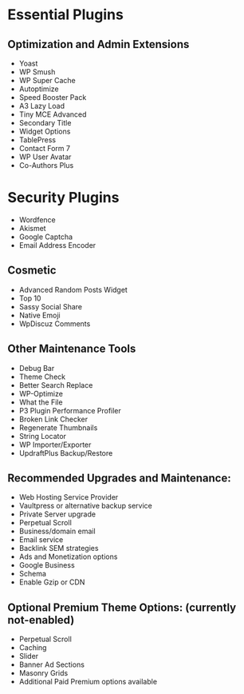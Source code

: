 # Essential Plugins

## Optimization and Admin Extensions
- Yoast
- WP Smush
- WP Super Cache
- Autoptimize
- Speed Booster Pack
- A3 Lazy Load
- Tiny MCE Advanced
- Secondary Title
- Widget Options
- TablePress
- Contact Form 7
- WP User Avatar
- Co-Authors Plus

# Security Plugins
- Wordfence
- Akismet
- Google Captcha
- Email Address Encoder

## Cosmetic
- Advanced Random Posts Widget
- Top 10
- Sassy Social Share
- Native Emoji
- WpDiscuz Comments

## Other Maintenance Tools
- Debug Bar
- Theme Check
- Better Search Replace
- WP-Optimize
- What the File
- P3 Plugin Performance Profiler
- Broken Link Checker
- Regenerate Thumbnails
- String Locator
- WP Importer/Exporter
- UpdraftPlus Backup/Restore

## Recommended Upgrades and Maintenance:
- Web Hosting Service Provider
- Vaultpress or alternative backup service
- Private Server upgrade
- Perpetual Scroll
- Business/domain email
- Email service
- Backlink SEM strategies
- Ads and Monetization options
- Google Business
- Schema
- Enable Gzip or CDN

## Optional Premium Theme Options: (currently not-enabled)
- Perpetual Scroll
- Caching
- Slider
- Banner Ad Sections
- Masonry Grids
- Additional Paid Premium options available
